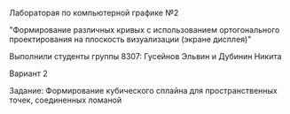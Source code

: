 Лабораторая по компьютерной графике №2

"Формирование различных кривых с использованием ортогонального проектирования на плоскость визуализации (экране дисплея)"

Выполнили студенты группы 8307: Гусейнов Эльвин и Дубинин Никита

Вариант 2

Задание: Формирование кубического сплайна для пространственных точек, соединенных ломаной
